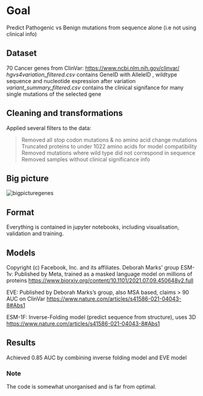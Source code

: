 # Goal
Predict Pathogenic vs Benign mutations from sequence alone  (i.e not using clinical info)

## Dataset
70 Cancer genes from ClinVar: https://www.ncbi.nlm.nih.gov/clinvar/ 
*hgvs4variation_filtered.csv* contains GeneID with AlleleID , wildtype sequence and nucleotide expression after variation
*variant_summary_filtered.csv* contains the clinical signifance for many single mutations of the selected gene

## Cleaning and transformations
Applied several filters to the data:
>Removed all stop codon mutations & no amino acid change mutations <br>
Truncated proteins to under 1022 amino acids for model compatibility<br>
Removed mutations where wild type did not correspond in sequence<br>
Removed samples without clinical significance info

## Big picture
![bigpicturegenes](https://user-images.githubusercontent.com/73180998/233119220-301c38e9-6f27-4b8a-9301-753e7d055e6c.png)

## Format
Everything is contained in jupyter notebooks, including visualisation, validation and training.

## Models
Copyright (c) Facebook, Inc. and its affiliates.
Deborah Marks' group 
ESM-1v: Published by Meta, trained as a masked language model on millions of proteins
https://www.biorxiv.org/content/10.1101/2021.07.09.450648v2.full 

EVE: Published by Deborah Marks’s group, also MSA based, claims > 90 AUC on ClinVar
https://www.nature.com/articles/s41586-021-04043-8#Abs1

ESM-1F: Inverse-Folding model (predict sequence from structure), uses 3D
https://www.nature.com/articles/s41586-021-04043-8#Abs1

## Results 
Achieved 0.85 AUC by combining inverse folding model and EVE model

### Note
The code is somewhat unorganised and is far from optimal.
